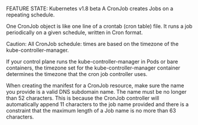 FEATURE STATE: Kubernetes v1.8 beta
A CronJob creates Jobs on a repeating schedule.

One CronJob object is like one line of a crontab (cron table) file. It runs a job periodically on a given schedule, written in Cron format.

Caution:
All CronJob schedule: times are based on the timezone of the kube-controller-manager.

If your control plane runs the kube-controller-manager in Pods or bare containers, the timezone set for the kube-controller-manager container determines the timezone that the cron job controller uses.

When creating the manifest for a CronJob resource, make sure the name you provide is a valid DNS subdomain name. The name must be no longer than 52 characters. This is because the CronJob controller will automatically append 11 characters to the job name provided and there is a constraint that the maximum length of a Job name is no more than 63 characters.